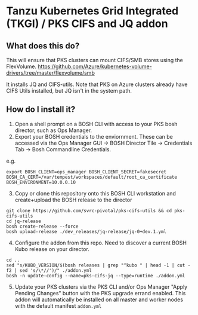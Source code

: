 # Tanzu Kubernetes Grid Integrated (TKGI) / PKS  CIFS and JQ addon

## What does this do?

This will ensure that PKS clusters can mount CIFS/SMB stores using the FlexVolume.
https://github.com/Azure/kubernetes-volume-drivers/tree/master/flexvolume/smb

It installs JQ and CIFS-utils.   Note that PKS on Azure clusters already have CIFS Utils installed, but JQ isn't in the system path.

## How do I install it?

1. Open a shell prompt on a BOSH CLI with access to your PKS bosh director, such as Ops Manager.
2. Export your BOSH credentials to the enviornment.  These can be accessed via the Ops Manager GUI -> BOSH Director Tile -> Credentials Tab -> Bosh Commandline Credentials.

e.g.
```
export BOSH_CLIENT=ops_manager BOSH_CLIENT_SECRET=fakesecret BOSH_CA_CERT=/var/tempest/workspaces/default/root_ca_certificate  BOSH_ENVIRONMENT=10.0.0.10
```
3. Copy or clone this repository onto this BOSH CLI workstation and create+upload the BOSH release to the director

```
git clone https://github.com/svrc-pivotal/pks-cifs-utils && cd pks-cifs-utils
cd jq-release
bosh create-release --force
bosh upload-release ./dev_releases/jq-release/jq-0+dev.1.yml

```
4. Configure the addon from this repo.  Need to discover a current BOSH Kubo release on your director.
```
cd ..
sed "s/KUBO_VERSION/$(bosh releases | grep "^kubo " | head -1 | cut -f2 | sed 's/\*//')/" ./addon.yml
bosh -n update-config --name=pks-cifs-jq --type=runtime ./addon.yml
```
5. Update your PKS clusters via the PKS CLI and/or Ops Manager "Apply Pending Changes" button with the PKS upgrade errand enabled.  This addon will automatically be installed on all master and worker nodes with the default manifest `addon.yml`

